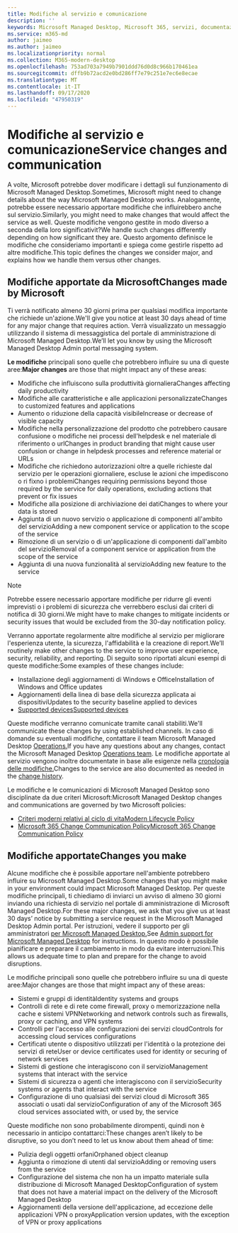 ```yaml
---
title: Modifiche al servizio e comunicazione
description: ''
keywords: Microsoft Managed Desktop, Microsoft 365, servizi, documentazione
ms.service: m365-md
author: jaimeo
ms.author: jaimeo
ms.localizationpriority: normal
ms.collection: M365-modern-desktop
ms.openlocfilehash: 753ad703a7949b7901ddd76d0d8c966b170461ea
ms.sourcegitcommit: dffb9b72acd2e0bd286ff7e79c251e7ec6e8ecae
ms.translationtype: MT
ms.contentlocale: it-IT
ms.lasthandoff: 09/17/2020
ms.locfileid: "47950319"
---
```

# <a name="service-changes-and-communication"></a><span data-ttu-id="45b21-103">Modifiche al servizio e comunicazione</span><span class="sxs-lookup"><span data-stu-id="45b21-103">Service changes and communication</span></span>

<span data-ttu-id="45b21-104">A volte, Microsoft potrebbe dover modificare i dettagli sul funzionamento di Microsoft Managed Desktop.</span><span class="sxs-lookup"><span data-stu-id="45b21-104">Sometimes, Microsoft might need to change details about the way Microsoft Managed Desktop works.</span></span> <span data-ttu-id="45b21-105">Analogamente, potrebbe essere necessario apportare modifiche che influirebbero anche sul servizio.</span><span class="sxs-lookup"><span data-stu-id="45b21-105">Similarly, you might need to make changes that would affect the service as well.</span></span> <span data-ttu-id="45b21-106">Queste modifiche vengono gestite in modo diverso a seconda della loro significativit?</span><span class="sxs-lookup"><span data-stu-id="45b21-106">We handle such changes differently depending on how significant they are.</span></span> <span data-ttu-id="45b21-107">Questo argomento definisce le modifiche che consideriamo importanti e spiega come gestirle rispetto ad altre modifiche.</span><span class="sxs-lookup"><span data-stu-id="45b21-107">This topic defines the changes we consider major, and explains how we handle them versus other changes.</span></span>



## <a name="changes-made-by-microsoft"></a><span data-ttu-id="45b21-108">Modifiche apportate da Microsoft</span><span class="sxs-lookup"><span data-stu-id="45b21-108">Changes made by Microsoft</span></span>

<span data-ttu-id="45b21-109">Ti verrà notificato almeno 30 giorni prima per qualsiasi modifica importante che richiede un'azione.</span><span class="sxs-lookup"><span data-stu-id="45b21-109">We'll give you notice at least 30 days ahead of time for any major change that requires action.</span></span> <span data-ttu-id="45b21-110">Verrà visualizzato un messaggio utilizzando il sistema di messaggistica del portale di amministrazione di Microsoft Managed Desktop.</span><span class="sxs-lookup"><span data-stu-id="45b21-110">We’ll let you know by using the Microsoft Managed Desktop Admin portal messaging system.</span></span>

<span data-ttu-id="45b21-111">**Le modifiche** principali sono quelle che potrebbero influire su una di queste aree:</span><span class="sxs-lookup"><span data-stu-id="45b21-111">**Major changes** are those that might impact any of these areas:</span></span>
- <span data-ttu-id="45b21-112">Modifiche che influiscono sulla produttività giornaliera</span><span class="sxs-lookup"><span data-stu-id="45b21-112">Changes affecting daily productivity</span></span>
- <span data-ttu-id="45b21-113">Modifiche alle caratteristiche e alle applicazioni personalizzate</span><span class="sxs-lookup"><span data-stu-id="45b21-113">Changes to customized features and applications</span></span>
- <span data-ttu-id="45b21-114">Aumento o riduzione della capacità visibile</span><span class="sxs-lookup"><span data-stu-id="45b21-114">Increase or decrease of visible capacity</span></span>
- <span data-ttu-id="45b21-115">Modifiche nella personalizzazione del prodotto che potrebbero causare confusione o modifiche nei processi dell'helpdesk e nel materiale di riferimento o url</span><span class="sxs-lookup"><span data-stu-id="45b21-115">Changes in product branding that might cause user confusion or change in helpdesk processes and reference material or URLs</span></span>
- <span data-ttu-id="45b21-116">Modifiche che richiedono autorizzazioni oltre a quelle richieste dal servizio per le operazioni giornaliere, escluse le azioni che impediscono o ri fixno i problemi</span><span class="sxs-lookup"><span data-stu-id="45b21-116">Changes requiring permissions beyond those required by the service for daily operations, excluding actions that prevent or fix issues</span></span>
- <span data-ttu-id="45b21-117">Modifiche alla posizione di archiviazione dei dati</span><span class="sxs-lookup"><span data-stu-id="45b21-117">Changes to where your data is stored</span></span>
- <span data-ttu-id="45b21-118">Aggiunta di un nuovo servizio o applicazione di componenti all'ambito del servizio</span><span class="sxs-lookup"><span data-stu-id="45b21-118">Adding a new component service or application to the scope of the service</span></span>
- <span data-ttu-id="45b21-119">Rimozione di un servizio o di un'applicazione di componenti dall'ambito del servizio</span><span class="sxs-lookup"><span data-stu-id="45b21-119">Removal of a component service or application from the scope of the service</span></span>
- <span data-ttu-id="45b21-120">Aggiunta di una nuova funzionalità al servizio</span><span class="sxs-lookup"><span data-stu-id="45b21-120">Adding new feature to the service</span></span>

> [!NOTE]
> <span data-ttu-id="45b21-121">Potrebbe essere necessario apportare modifiche per ridurre gli eventi imprevisti o i problemi di sicurezza che verrebbero esclusi dai criteri di notifica di 30 giorni.</span><span class="sxs-lookup"><span data-stu-id="45b21-121">We might have to make changes to mitigate incidents or security issues that would be excluded from the 30-day notification policy.</span></span>

<span data-ttu-id="45b21-122">Verranno apportate regolarmente altre modifiche al servizio per migliorare l'esperienza utente, la sicurezza, l'affidabilità e la creazione di report.</span><span class="sxs-lookup"><span data-stu-id="45b21-122">We’ll routinely make other changes to the service to improve user experience, security, reliability, and reporting.</span></span> <span data-ttu-id="45b21-123">Di seguito sono riportati alcuni esempi di queste modifiche:</span><span class="sxs-lookup"><span data-stu-id="45b21-123">Some examples of these changes include:</span></span>

- <span data-ttu-id="45b21-124">Installazione degli aggiornamenti di Windows e Office</span><span class="sxs-lookup"><span data-stu-id="45b21-124">Installation of Windows and Office updates</span></span>
- <span data-ttu-id="45b21-125">Aggiornamenti della linea di base della sicurezza applicata ai dispositivi</span><span class="sxs-lookup"><span data-stu-id="45b21-125">Updates to the security baseline applied to devices</span></span>
- [<span data-ttu-id="45b21-126">Supported devices</span><span class="sxs-lookup"><span data-stu-id="45b21-126">Supported devices</span></span>](device-list.md)

<span data-ttu-id="45b21-127">Queste modifiche verranno comunicate tramite canali stabiliti.</span><span class="sxs-lookup"><span data-stu-id="45b21-127">We'll communicate these changes by using established channels.</span></span> <span data-ttu-id="45b21-128">In caso di domande su eventuali modifiche, contattare il team Microsoft Managed Desktop [Operations.](../working-with-managed-desktop/admin-support.md)</span><span class="sxs-lookup"><span data-stu-id="45b21-128">If you have any questions about any changes, contact the Microsoft Managed Desktop [Operations team](../working-with-managed-desktop/admin-support.md).</span></span> <span data-ttu-id="45b21-129">Le modifiche apportate al servizio vengono inoltre documentate in base alle esigenze nella [cronologia delle modifiche.](../change-history-managed-desktop.md)</span><span class="sxs-lookup"><span data-stu-id="45b21-129">Changes to the service are also documented as needed in the [change history](../change-history-managed-desktop.md).</span></span>

<span data-ttu-id="45b21-130">Le modifiche e le comunicazioni di Microsoft Managed Desktop sono disciplinate da due criteri Microsoft:</span><span class="sxs-lookup"><span data-stu-id="45b21-130">Microsoft Managed Desktop changes and communications are governed by two Microsoft policies:</span></span>
- [<span data-ttu-id="45b21-131">Criteri moderni relativi al ciclo di vita</span><span class="sxs-lookup"><span data-stu-id="45b21-131">Modern Lifecycle Policy</span></span>](https://support.microsoft.com/help/30881/modern-lifecycle-policy)
- [<span data-ttu-id="45b21-132">Microsoft 365 Change Communication Policy</span><span class="sxs-lookup"><span data-stu-id="45b21-132">Microsoft 365 Change Communication Policy</span></span>](https://docs.microsoft.com/office365/admin/manage/message-center?redirectSourcePath=%252fen-us%252farticle%252fMessage-center-in-Office-365-38FB3333-BFCC-4340-A37B-DEDA509C2093&view=o365-worldwide)

## <a name="changes-you-make"></a><span data-ttu-id="45b21-133">Modifiche apportate</span><span class="sxs-lookup"><span data-stu-id="45b21-133">Changes you make</span></span>

<span data-ttu-id="45b21-134">Alcune modifiche che è possibile apportare nell'ambiente potrebbero influire su Microsoft Managed Desktop.</span><span class="sxs-lookup"><span data-stu-id="45b21-134">Some changes that you might make in your environment could impact Microsoft Managed Desktop.</span></span> <span data-ttu-id="45b21-135">Per queste modifiche principali, ti chiediamo di inviarci un avviso di almeno 30 giorni inviando una richiesta di servizio nel portale di amministrazione di Microsoft Managed Desktop.</span><span class="sxs-lookup"><span data-stu-id="45b21-135">For these major changes, we ask that you give us at least 30 days’ notice by submitting a service request in the Microsoft Managed Desktop Admin portal.</span></span> <span data-ttu-id="45b21-136">Per istruzioni, vedere il supporto per gli amministratori [per Microsoft Managed Desktop.](../working-with-managed-desktop/admin-support.md)</span><span class="sxs-lookup"><span data-stu-id="45b21-136">See [Admin support for Microsoft Managed Desktop](../working-with-managed-desktop/admin-support.md) for instructions.</span></span> <span data-ttu-id="45b21-137">In questo modo è possibile pianificare e preparare il cambiamento in modo da evitare interruzioni.</span><span class="sxs-lookup"><span data-stu-id="45b21-137">This allows us adequate time to plan and prepare for the change to avoid disruptions.</span></span>

<span data-ttu-id="45b21-138">Le modifiche principali sono quelle che potrebbero influire su una di queste aree:</span><span class="sxs-lookup"><span data-stu-id="45b21-138">Major changes are those that might impact any of these areas:</span></span>

- <span data-ttu-id="45b21-139">Sistemi e gruppi di identità</span><span class="sxs-lookup"><span data-stu-id="45b21-139">Identity systems and groups</span></span>
- <span data-ttu-id="45b21-140">Controlli di rete e di rete come firewall, proxy o memorizzazione nella cache e sistemi VPN</span><span class="sxs-lookup"><span data-stu-id="45b21-140">Networking and network controls such as firewalls, proxy or caching, and VPN systems</span></span>
- <span data-ttu-id="45b21-141">Controlli per l'accesso alle configurazioni dei servizi cloud</span><span class="sxs-lookup"><span data-stu-id="45b21-141">Controls for accessing cloud services configurations</span></span>
- <span data-ttu-id="45b21-142">Certificati utente o dispositivo utilizzati per l'identità o la protezione dei servizi di rete</span><span class="sxs-lookup"><span data-stu-id="45b21-142">User or device certificates used for identity or securing of network services</span></span>
- <span data-ttu-id="45b21-143">Sistemi di gestione che interagiscono con il servizio</span><span class="sxs-lookup"><span data-stu-id="45b21-143">Management systems that interact with the service</span></span>
- <span data-ttu-id="45b21-144">Sistemi di sicurezza o agenti che interagiscono con il servizio</span><span class="sxs-lookup"><span data-stu-id="45b21-144">Security systems or agents that interact with the service</span></span>
- <span data-ttu-id="45b21-145">Configurazione di uno qualsiasi dei servizi cloud di Microsoft 365 associati o usati dal servizio</span><span class="sxs-lookup"><span data-stu-id="45b21-145">Configuration of any of the Microsoft 365 cloud services associated with, or used by, the service</span></span>

<span data-ttu-id="45b21-146">Queste modifiche non sono probabilmente dirompenti, quindi non è necessario in anticipo contattarci:</span><span class="sxs-lookup"><span data-stu-id="45b21-146">These changes aren’t likely to be disruptive, so you don’t need to let us know about them ahead of time:</span></span>

- <span data-ttu-id="45b21-147">Pulizia degli oggetti orfani</span><span class="sxs-lookup"><span data-stu-id="45b21-147">Orphaned object cleanup</span></span>
- <span data-ttu-id="45b21-148">Aggiunta o rimozione di utenti dal servizio</span><span class="sxs-lookup"><span data-stu-id="45b21-148">Adding or removing users from the service</span></span>
- <span data-ttu-id="45b21-149">Configurazione del sistema che non ha un impatto materiale sulla distribuzione di Microsoft Managed Desktop</span><span class="sxs-lookup"><span data-stu-id="45b21-149">Configuration of system that does not have a material impact on the delivery of the Microsoft Managed Desktop</span></span>
- <span data-ttu-id="45b21-150">Aggiornamenti della versione dell'applicazione, ad eccezione delle applicazioni VPN o proxy</span><span class="sxs-lookup"><span data-stu-id="45b21-150">Application version updates, with the exception of VPN or proxy applications</span></span>


